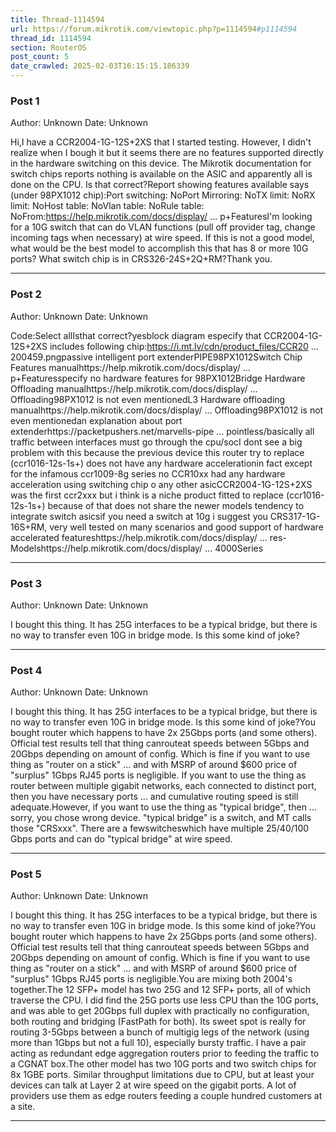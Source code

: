 ```yaml
---
title: Thread-1114594
url: https://forum.mikrotik.com/viewtopic.php?p=1114594#p1114594
thread_id: 1114594
section: RouterOS
post_count: 5
date_crawled: 2025-02-03T16:15:15.186339
---
```


### Post 1
Author: Unknown
Date: Unknown

Hi,I have a CCR2004-1G-12S+2XS that I started testing. However, I didn't realize when I bough it but it seems there are no features supported directly in the hardware switching on this device.  The Mikrotik documentation for switch chips reports nothing is available on the ASIC and apparently all is done on the CPU.  Is that correct?Report showing features available says (under 98PX1012 chip):Port switching: NoPort Mirroring: NoTX limit: NoRX limit: NoHost table: NoVlan table: NoRule table: NoFrom:https://help.mikrotik.com/docs/display/ ... p+FeaturesI'm looking for a 10G switch that can do VLAN functions (pull off provider tag, change incoming tags when necessary) at wire speed. If this is not a good model, what would be the best model to accomplish this that has 8 or more 10G ports?  What switch chip is in CRS326-24S+2Q+RM?Thank you.

---
### Post 2
Author: Unknown
Date: Unknown

Code:Select allIsthat correct?yesblock diagram especify that CCR2004-1G-12S+2XS includes following chip:https://i.mt.lv/cdn/product_files/CCR20 ... 200459.pngpassive intelligent port extenderPIPE98PX1012Switch Chip Features manualhttps://help.mikrotik.com/docs/display/ ... p+Featuresspecify no hardware features for 98PX1012Bridge Hardware Offloading manualhttps://help.mikrotik.com/docs/display/ ... Offloading98PX1012 is not even mentionedL3 Hardware offloading manualhttps://help.mikrotik.com/docs/display/ ... Offloading98PX1012 is not even mentionedan explanation about port extenderhttps://packetpushers.net/marvells-pipe ... pointless/basically all traffic between interfaces must go through the cpu/socI dont see a big problem with this because the previous device this router try to replace (ccr1016-12s-1s+) does not have any hardware accelerationin fact except for the infamous ccr1009-8g series no CCR10xx had any hardware acceleration using switching chip o any other asicCCR2004-1G-12S+2XS was the first ccr2xxx but i think is a niche product fitted to replace (ccr1016-12s-1s+) because of that does not share the newer models tendency to integrate switch asicsif you need a switch at 10g i suggest you CRS317-1G-16S+RM, very well tested on many scenarios and good support of hardware accelerated featureshttps://help.mikrotik.com/docs/display/ ... res-Modelshttps://help.mikrotik.com/docs/display/ ... 4000Series

---
### Post 3
Author: Unknown
Date: Unknown

I bought this thing. It has 25G interfaces to be a typical bridge, but there is no way to transfer even 10G in bridge mode. Is this some kind of joke?

---
### Post 4
Author: Unknown
Date: Unknown

I bought this thing. It has 25G interfaces to be a typical bridge, but there is no way to transfer even 10G in bridge mode. Is this some kind of joke?You bought router which happens to have 2x 25Gbps ports (and some others). Official test results tell that thing canrouteat speeds between 5Gbps and 20Gbps depending on amount of config. Which is fine if you want to use thing as "router on a stick" ... and with MSRP of around $600 price of "surplus" 1Gbps RJ45 ports is negligible. If you want to use the thing as router between multiple gigabit networks, each connected to distinct port, then you have necessary ports ... and cumulative routing speed is still adequate.However, if you want to use the thing as "typical bridge", then ... sorry, you chose wrong device. "typical bridge" is a switch, and MT calls those "CRSxxx". There are a fewswitcheswhich have multiple 25/40/100 Gbps ports and can do "typical bridge" at wire speed.

---
### Post 5
Author: Unknown
Date: Unknown

I bought this thing. It has 25G interfaces to be a typical bridge, but there is no way to transfer even 10G in bridge mode. Is this some kind of joke?You bought router which happens to have 2x 25Gbps ports (and some others). Official test results tell that thing canrouteat speeds between 5Gbps and 20Gbps depending on amount of config. Which is fine if you want to use thing as "router on a stick" ... and with MSRP of around $600 price of "surplus" 1Gbps RJ45 ports is negligible.You are mixing both 2004's together.The 12 SFP+ model has two 25G and 12 SFP+ ports, all of which traverse the CPU.  I did find the 25G ports use less CPU than the 10G ports, and was able to get 20Gbps full duplex with practically no configuration, both routing and bridging (FastPath for both).  Its sweet spot is really for routing 3-5Gbps between a bunch of multigig legs of the network (using more than 1Gbps but not a full 10), especially bursty traffic.  I have a pair acting as redundant edge aggregation routers prior to feeding the traffic to a CGNAT box.The other model has two 10G ports and two switch chips for 8x 1GBE ports. Similar throughput limitations due to CPU, but at least your devices can talk at Layer 2 at wire speed on the gigabit ports. A lot of providers use them as edge routers feeding a couple hundred customers at a site.

---
